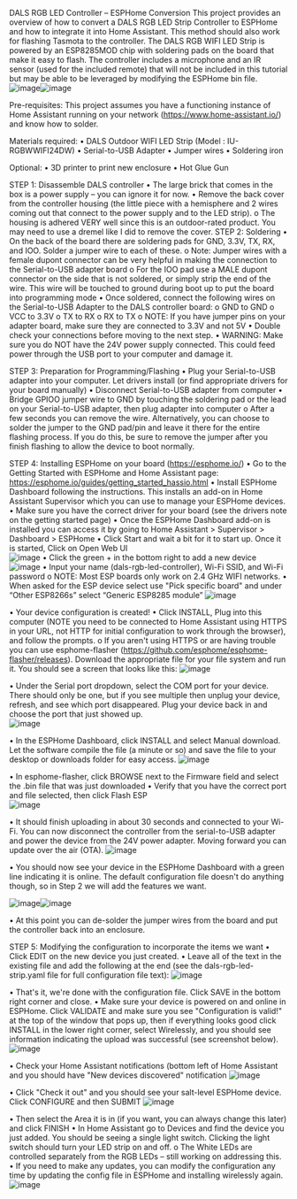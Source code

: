 DALS RGB LED Controller – ESPHome Conversion
This project provides an overview of how to convert a DALS RGB LED Strip Controller to ESPHome and how to integrate it into Home Assistant. This method should also work for flashing Tasmota to the controller. The DALS RGB WIFI LED Strip is powered by an ESP8285MOD chip with soldering pads on the board that make it easy to flash. The controller includes a microphone and an IR sensor (used for the included remote) that will not be included in this tutorial but may be able to be leveraged by modifying the ESPHome bin file.
![image](https://github.com/user-attachments/assets/590c6b6d-1dc3-46a0-a220-a3b0017d9a44)![image](https://github.com/user-attachments/assets/47f36f51-ee07-470d-a607-db69eec349dd)

Pre-requisites:
This project assumes you have a functioning instance of Home Assistant running on your network (https://www.home-assistant.io/) and know how to solder.

Materials required:
•	DALS Outdoor WIFI LED Strip (Model : IU-RGBWWIFI24DW)
•	Serial-to-USB Adapter
•	Jumper wires
•	Soldering iron

Optional:
•	3D printer to print new enclosure
•	Hot Glue Gun

STEP 1: Disassemble DALS controller
•	The large brick that comes in the box is a power supply – you can ignore it for now.
•	Remove the back cover from the controller housing (the little piece with a hemisphere and 2 wires coming out that connect to the power supply and to the LED strip).
o	The housing is adhered VERY well since this is an outdoor-rated product. You may need to use a dremel like I did to remove the cover.
STEP 2: Soldering
•	On the back of the board there are soldering pads for GND, 3.3V, TX, RX, and IOO. Solder a jumper wire to each of these.
o	Note: Jumper wires with a female dupont connector can be very helpful in making the connection to the Serial-to-USB adapter board
o	For the IOO pad use a MALE dupont connector on the side that is not soldered, or simply strip the end of the wire. This wire will be touched to ground during boot up to put the board into programming mode
•	Once soldered, connect the following wires on the Serial-to-USB Adapter to the DALS controller board:
o	GND to GND
o	VCC to 3.3V
o	TX to RX
o	RX to TX
o	NOTE: If you have jumper pins on your adapter board, make sure they are connected to 3.3V and not 5V
•	Double check your connections before moving to the next step.
•	WARNING: Make sure you do NOT have the 24V power supply connected. This could feed power through the USB port to your computer and damage it.

STEP 3: Preparation for Programming/Flashing
•	Plug your Serial-to-USB adapter into your computer. Let drivers install (or find appropriate drivers for your board manually)
•	Disconnect Serial-to-USB adapter from computer
•	Bridge GPIOO jumper wire to GND by touching the soldering pad or the lead on your Serial-to-USB adapter, then plug adapter into computer
o	After a few seconds you can remove the wire. Alternatively, you can choose to solder the jumper to the GND pad/pin and leave it there for the entire flashing process. If you do this, be sure to remove the jumper after you finish flashing to allow the device to boot normally.

STEP 4: Installing ESPHome on your board (https://esphome.io/) 
•	Go to the Getting Started with ESPHome and Home Assistant page: https://esphome.io/guides/getting_started_hassio.html
•	Install ESPHome Dashboard following the instructions. This installs an add-on in Home Assistant Supervisor which you can use to manage your ESPHome devices.
•	Make sure you have the correct driver for your board (see the drivers note on the getting started page)
•	Once the ESPHome Dashboard add-on is installed you can access it by going to Home Assistant > Supervisor > Dashboard > ESPHome
•	Click Start and wait a bit for it to start up. Once it is started, Click on Open Web UI  
![image](https://github.com/user-attachments/assets/1f6cf793-b94b-429d-aca0-e473eec01291)
•	Click the green + in the bottom right to add a new device  
![image](https://github.com/user-attachments/assets/4b1ab660-e58e-4545-81d0-ae9d187bbd56)
•	Input your name (dals-rgb-led-controller), Wi-Fi SSID, and Wi-Fi password
o	NOTE: Most ESP boards only work on 2.4 GHz WIFI networks.
•	When asked for the ESP device select use "Pick specific board" and under “Other ESP8266s” select “Generic ESP8285 module”
![image](https://github.com/user-attachments/assets/959ff840-cde0-46c3-ad8b-94975647dec0)

•	Your device configuration is created!
•	Click INSTALL, Plug into this computer (NOTE you need to be connected to Home Assistant using HTTPS in your URL, not HTTP for initial configuration to work through the browser), and follow the prompts.
o	If you aren't using HTTPS or are having trouble you can use esphome-flasher (https://github.com/esphome/esphome-flasher/releases). Download the appropriate file for your file system and run it. You should see a screen that looks like this:
 ![image](https://github.com/user-attachments/assets/3bf4cfaa-3d2b-4b4a-a925-4fa5d88a7b2b)

•	Under the Serial port dropdown, select the COM port for your device. There should only be one, but if you see multiple then unplug your device, refresh, and see which port disappeared. Plug your device back in and choose the port that just showed up.  
![image](https://github.com/user-attachments/assets/b1215520-a299-4bc5-8b13-f3a8180e372a)

•	In the ESPHome Dashboard, click INSTALL and select Manual download. Let the software compile the file (a minute or so) and save the file to your desktop or downloads folder for easy access.
![image](https://github.com/user-attachments/assets/3c587482-fe8e-4ecf-920f-223305c1bfa2)

 
•	In esphome-flasher, click BROWSE next to the Firmware field and select the .bin file that was just downloaded
•	Verify that you have the correct port and file selected, then click Flash ESP  
![image](https://github.com/user-attachments/assets/478e1ee6-b7fc-4a15-8a6d-4537ab23aca7)

•	It should finish uploading in about 30 seconds and connected to your Wi-Fi. You can now disconnect the controller from the serial-to-USB adapter and power the device from the 24V power adapter. Moving forward you can update over the air (OTA).
 ![image](https://github.com/user-attachments/assets/e1106cb9-5b93-4236-b620-a770ff877276)


•	You should now see your device in the ESPHome Dashboard with a green line indicating it is online. The default configuration file doesn't do anything though, so in Step 2 we will add the features we want.

![image](https://github.com/user-attachments/assets/60da09e1-b810-4e3b-bc29-15ab9999cfca)![image](https://github.com/user-attachments/assets/b12ceed3-c906-4f21-8744-4cb1ee9452bc)


   	
•	At this point you can de-solder the jumper wires from the board and put the controller back into an enclosure.

STEP 5: Modifying the configuration to incorporate the items we want
•	Click EDIT on the new device you just created.
•	Leave all of the text in the existing file and add the following at the end (see the dals-rgb-led-strip.yaml file for full configuration file text):
![image](https://github.com/user-attachments/assets/5a80653e-ea33-47da-83d8-cb01df68ef5d)

 
•	That's it, we're done with the configuration file. Click SAVE in the bottom right corner and close.
•	Make sure your device is powered on and online in ESPHome. Click VALIDATE and make sure you see "Configuration is valid!" at the top of the window that pops up, then if everything looks good click INSTALL in the lower right corner, select Wirelessly, and you should see information indicating the upload was successful (see screenshot below).
![image](https://github.com/user-attachments/assets/38def820-e73c-4631-8aa9-ca28d18855d2)

•	Check your Home Assistant notifications (bottom left of Home Assistant and you should have "New devices discovered" notification 
![image](https://github.com/user-attachments/assets/0a8b38d9-b996-4504-82a3-d56286ffa35f)

 
•	Click "Check it out" and you should see your salt-level ESPHome device. Click CONFIGURE and then SUBMIT
![image](https://github.com/user-attachments/assets/dce62c6b-095a-4d02-80d6-16ab339261b0)

 
•	Then select the Area it is in (if you want, you can always change this later) and click FINISH
•	In Home Assistant go to Devices and find the device you just added. You should be seeing a single light switch. Clicking the light switch should turn your LED strip on and off. 
o	The White LEDs are controlled separately from the RGB LEDs – still working on addressing this.
•	If you need to make any updates, you can modify the configuration any time by updating the config file in ESPHome and installing wirelessly again.
 ![image](https://github.com/user-attachments/assets/a184bef7-338c-4b1a-9e65-48aa246be05a)
